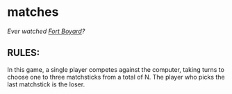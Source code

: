 # matches

*Ever watched [Fort Boyard](https://en.wikipedia.org/wiki/Fort_Boyard_(game_show))?*

## RULES:
In this game, a single player competes against the computer, taking turns to choose one to three matchsticks from a total of N. The player who picks the last matchstick is the loser.